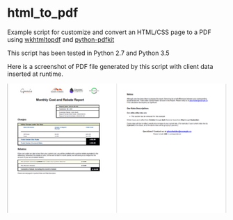 # html_to_pdf

Example script for customize and convert an HTML/CSS page to a PDF using [wkhtmltopdf](http://wkhtmltopdf.org/) and [python-pdfkit](https://pypi.python.org/pypi/pdfkit)

This script has been tested in Python 2.7 and Python 3.5

Here is a screenshot of PDF file generated by this script with client data inserted at runtime.

![Generated PDF](https://github.com/tomsitter/html_to_pdf/blob/master/screenshots/output.png)


